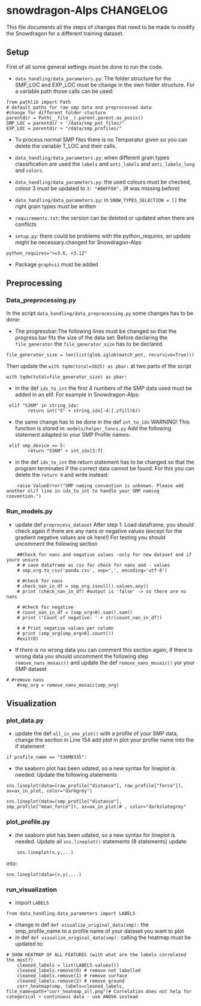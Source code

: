 # snowdragon-Alps CHANGELOG

This file documents all the steps of changes that need to be made to modify the Snowdragon for a different training dataset.

## Setup

First of all some general settings must be done to run the code.

-   `data_handling/data_parameters.py`: The folder structure for the SMP_LOC and EXP_LOC must be change in the own folder structure. For a variable path those calls can be used:

```
from pathlib import Path
# default paths for raw smp data and preprocessed data
#change for different folder stucture
parentdir = Path(__file__).parent.parent.as_posix()
SMP_LOC = parentdir + "/data/smp_pnt_files/"
EXP_LOC = parentdir + "/data/smp_profiles/"
```

-   To process normal SMP files there is no Temperatur given so you can delete the variable T_LOC and their calls.

-   `data_handling/data_parameters.py`: when different grain types classification are used the `labels` and `anti_labels` and `anti_labels_long` and `colors`.
-   `data_handling/data_parameters.py`: the used colours must be checked, colour 3 must be updated to `3: "#00FF00",` (# was missing before)
-   `data_handling/data_parameters.py`: in `SNOW_TYPES_SELECTION = []` the right grain types must be written
-   `requirements.txt`: the version can be deleted or updated when there are conflicts
-   `setup.py`: there could be problems with the python_requires, an update might be necessary.changed for Snowdragon-Alps

```
python_requires=">=3.6, <3.12"
```

-   Package `graphviz` must be added

## Preprocessing

### Data_preprocessing.py

In the script `data_handling/data_preprocessing.py` some changes has to be done:

-   The progressbar:The following lines must be changed so that the progress bar fits the size of the data set:
    Before declaring the `file_generator` the `file_generator_size` has to be declared

```
file_generator_size = len(list(glob.iglob(match_pnt, recursive=True)))
```

Then update the `with tqdm(total=3825) as pbar:` at two parts of the script

```
with tqdm(total=file_generator_size) as pbar:
```

-   in the def `idx_to_int` the first 4 numbers of the SMP data used must be added in an elif. For example in Snowdragon-Alps:

```
 elif "S36M" in string_idx:
        return int("5" + string_idx[-4:].zfill(6))
```

-   the same change has to be done in the def `int_to_idx`
    WARNING! This function is stored in: `models/helper_funcs.py` Add the following statement adapted to your SMP Profile names:

```
 elif smp_device == 5:
        return "S36M" + int_idx[3:7]
```

-   in the def `idx_to_int` the return statement has to be changed so that the program terminates if the correct data cannot be found. For this you can delete the `return 0` and write instead:

```
    raise ValueError("SMP naming convention is unknown. Please add another elif line in idx_to_int to handle your SMP naming convention.")
```

### Run_models.py

-   update def `preprocess_dataset`
    After step 1. Load dataframe, you should check again if there are any nans or negative values (except for the gradient negative values are ok here!) For testing you should uncomment the following section

```
    ##Check for nans and negative values -only for new dataset and if youre unsure
    # # save dataframe as csv for check for nans and - values
    # smp_org.to_csv('panda.csv', sep=',', encoding='utf-8')

    # #check for nans
    # check_nan_in_df = smp_org.isnull().values.any()
    # print (check_nan_in_df) #output is 'false' -> so there are no nans

    # #check for negative
    # count_nan_in_df = (smp_org<0).sum().sum()
    # print ('Count of negative: ' + str(count_nan_in_df))

    # # Print negative values per column
    # print (smp_org[smp_org<0].count())
    #exit(0)
```

-   If there is no wrong data you can comment this section again, if there is wrong data you should uncomment the following step `remove_nans_mosaic()` and update the def `remove_nans_mosaic()` yor your SMP dataset

```
# #remove nans
    #smp_org = remove_nans_mosaic(smp_org)
```

## Visualization

### plot_data.py

-   update the def `all_in_one_plot()` with a profile of your SMP data, change the section in Line 154 add plot in plot your profile name into the if statement

```
if profile_name == "S36M0335":
```

-   the seaborn plot has been udated, so a new syntax for lineplot is needed. Update the following statements

```
sns.lineplot(data=(raw_profile["distance"], raw_profile["force"]), ax=ax_in_plot, color="darkgrey")
```

```
sns.lineplot(data=(smp_profile["distance"], smp_profile["mean_force"]), ax=ax_in_plot)# , color="darkslategrey"
```

### plot_profile.py

-   the seaborn plot has been udated, so a new syntax for lineplot is needed. Update all `sns.lineplot()` statements (8 statements)
    update:

```
    sns.lineplot(x,y,...)
```

into:

```
sns.lineplot(data=(x,y),...)
```

### run_visualization

-   import `LABELS`

```
from data_handling.data_parameters import LABELS
```

-   change in def `def visualize_original_data(smp):` the smp_profile_name to a profile name of your dataset you want to plot
-   in def `def visualize_original_data(smp):` calling the heatmap must be updated to:

```
# SHOW HEATMAP OF ALL FEATURES (with what are the labels correlated the most?)
    cleaned_labels = list(LABELS.values())
    cleaned_labels.remove(0) # remove not labelled
    cleaned_labels.remove(1) # remove surface
    cleaned_labels.remove(2) # remove ground
    corr_heatmap(smp, labels=cleaned_labels, file_name=path+"corr_heatmap_all.png")# Correlation does not help for categorical + continuous data - use ANOVA instead
```
